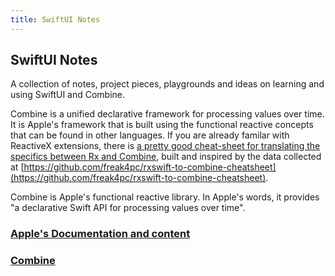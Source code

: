 ```yaml
---
title: SwiftUI Notes
---
```


## SwiftUI Notes

A collection of notes, project pieces, playgrounds and ideas on learning and using SwiftUI and Combine.

Combine is a unified declarative framework for processing values over time. It is Apple's framework that
is built using the functional reactive concepts that can be found in other languages. If you are already familar
with ReactiveX extensions, there is [a pretty good cheat-sheet for translating the specifics between Rx and Combine](https://medium.com/gett-engineering/rxswift-to-apples-combine-cheat-sheet-e9ce32b14c5b), built and inspired by
the data collected at [https://github.com/freak4pc/rxswift-to-combine-cheatsheet](https://github.com/freak4pc/rxswift-to-combine-cheatsheet).

Combine is Apple's functional reactive library. In Apple's words, it provides "a declarative Swift API
for processing values over time".

### [Apple's Documentation and content](apple/)

### [Combine](combine/)
